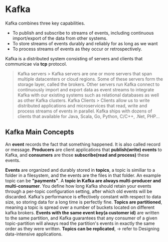 # **Kafka**
Kafka combines three key capabilities.
* To publish and subscribe to streams of events, including continuous import/export of the data from other systems.
* To store streams of events durably and reliably for as long as we want
* To process streams of events as they occur or retrospectively.

Kafka is a distributed system consisting of servers and clients that communicae via **tcp** protocol.
> Kafka servers
    > Kafka servers are one or more servers that span multiple datacenters or cloud regions. Some of these servers form the storage layer, called the brokers. Other servers run Kafka connect to continuously import and export data as event streams to integrate Kafka with our existing systems such as relational databases as well as other Kafka clusters.
> Kafka Clients
    > Clients allow us to write distributed applications and microservices that read, write and process streams of events in parallel. Kafka ships with dozens of clients that available for Java, Scala, Go, Python, C/C++, .Net, PHP...

## **Kafka Main Concepts**
An **event** records the fact that something happened. It is also called record or message.
**Producers** are client applications that **publish(write) events** to Kafka, and **consumers** are those **subscribe(read and process)** these events.

**Events** are organized and durably stored in **topics**, a topic is similiar to a folder in a filesystem, and the events are the files in that folder. An example topic can be **"payments"**. A **topic in Kafka are always multi-producer and multi-consumer**. You define how long Kafka should retain your events through a per-topic configuration setting, after which old events will be discarded. Kafka's performance is effectively constant with respect to data size, so storing data for a long time is perfectly fine. 
**Topics are partitioned**, meaning a topic is spread over a number of buckets located on different kafka brokers. **Events with the same event key(a customer id)** are written to the same partition, and Kafka guarantees that any consumer of a given topic-partition will always read the partition's events in exactly the same order as they were written.
**Topics can be replicated**, -> refer to Designing data-intensive applications.